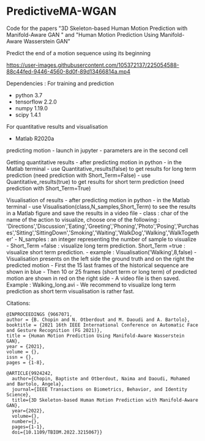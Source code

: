 # PredictiveMA-WGAN

Code for the papers "3D Skeleton-based Human Motion Prediction with Manifold-Aware GAN " and "Human Motion Prediction Using Manifold-Aware Wasserstein GAN"

Predict the end of a motion sequence using its beginning

https://user-images.githubusercontent.com/105372137/225054588-88c44fed-9446-4560-8d0f-89d13466814a.mp4

Dependencies : 
For training and prediction 
- python 3.7 
- tensorflow 2.2.0 
- numpy 1.19.0 
- scipy 1.4.1 

For quantitative results and visualisation 
- Matlab R2020a

predicting motion - launch in jupyter - parameters are in the second cell

Getting quantitative results - after predicting motion in python - in the Matlab terminal - use Quantitative_results(false) to get results for long term prediction (need prediction with Short_Term=False) - use Quantitative_results(true) to get results for short term prediction (need prediction with Short_Term=True)

Visualisation of results - after predicting motion in python - in the Matlab terminal - use Visualisation(class,N_samples,Short_Term) to see the results in a Matlab figure and save the results in a video file - class : char of the name of the action to visualize, choose one of the following : 'Directions','Discussion','Eating','Greeting','Phoning','Photo','Posing','Purchases','Sitting','SittingDown','Smoking','Waiting','WalkDog','Walking','WalkTogether' - N_samples : an integer representing the number of sample to visualize - Short_Term =false : visualize long term prediction. Short_Term =true : visualize short term prediction. - example : Visualisation('Walking',8,false) - Visualisation presents on the left side the ground truth and on the right the predicted motion - First the 15 last frames of the historical sequence are shown in blue - Then 10 or 25 frames (short term or long term) of predicted motion are shown in red on the right side - A video file is then saved. Example : Walking_long.avi - We recommend to visualize long term prediction as short term visualisation is rather fast.



Citations:

```
@INPROCEEDINGS {9667071,
author = {B. Chopin and N. Otberdout and M. Daoudi and A. Bartolo},
booktitle = {2021 16th IEEE International Conference on Automatic Face and Gesture Recognition (FG 2021)},
title = {Human Motion Prediction Using Manifold-Aware Wasserstein GAN},
year = {2021},
volume = {},
issn = {},
pages = {1-8},
```
```
@ARTICLE{9924242,
  author={Chopin, Baptiste and Otberdout, Naima and Daoudi, Mohamed and Bartolo, Angela},
  journal={IEEE Transactions on Biometrics, Behavior, and Identity Science}, 
  title={3D Skeleton-based Human Motion Prediction with Manifold-Aware GAN}, 
  year={2022},
  volume={},
  number={},
  pages={1-1},
  doi={10.1109/TBIOM.2022.3215067}}
```

